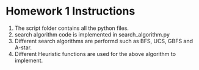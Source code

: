 # Homework 1 Instructions

1. The script folder contains all the python files.<br />
2. search algorithm code is implemented in search_algorithm.py<br />
3. Different search algorithms are performd such as BFS, UCS, GBFS and A-star. <br />
4. Different Heuristic functions are used for the above algorithm to implement.
